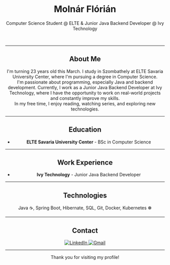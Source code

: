 <div align="center">
  <br>

  <h1>Molnár Flórián</h1>
  <p>
    Computer Science Student @ ELTE & Junior Java Backend Developer @ Ivy Technology
  </p>
  <br>

  <hr>

  <h2>About Me</h2>
  <p>
    I'm turning 23 years old this March. I study in Szombathely at ELTE Savaria University Center, where I'm pursuing a degree in Computer Science.
    <br>
    I'm passionate about programming, especially Java and backend development. Currently, I work as a Junior Java Backend Developer at Ivy Technology, where I have the opportunity to work on real-world projects and constantly improve my skills.
    <br>
    In my free time, I enjoy reading, watching series, and exploring new technologies.
  </p>

  <hr>

  <h2>Education</h2>
  <ul>
    <li>
      <b>ELTE Savaria University Center</b> - BSc in Computer Science
    </li>
  </ul>

  <hr>

  <h2>Work Experience</h2>
  <ul>
    <li>
      <b>Ivy Technology</b> - Junior Java Backend Developer
    </li>
  </ul>

  <hr>

  <h2>Technologies</h2>
  <p>
    Java ☕, Spring Boot, Hibernate, SQL, Git, Docker, Kubernetes ☸️
  </p>

  <hr>

  <h2>Contact</h2>
  <p>
    <a href="https://www.linkedin.com/in/florian-molnar-2323b1252/" target="_blank">
      <img src="https://img.shields.io/badge/LinkedIn-blue?style=for-the-badge&logo=linkedin&logoColor=white" alt="LinkedIn" />
    </a>
    <a href="mailto:florian00m14@gmail.com">
      <img src="https://img.shields.io/badge/Gmail-red?style=for-the-badge&logo=gmail&logoColor=white" alt="Gmail" />
    </a>
  </p>

  <hr>

  <p align="center">
    Thank you for visiting my profile! 
  </p>
</div>
